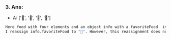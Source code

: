 ### 3. Ans:  

-   A: ['🍕', '🍫', '🥑', '🍔']
```bash
Here food with four elements and an object info with a favoriteFood  is declared .
I reassign info.favoriteFood to "🍝". However, this reassignment does not affect the food array in any way. So, when I log the food array, it will still contain its original elements, resulting in ['🍕', '🍫', '🥑', '🍔'].  


```
